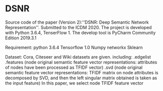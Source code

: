 # DSNR
Source code of the paper (Version 2):''DSNR: Deep Semantic Network Representation''. Submitted to the ICDM 2020. The project is developed with Python 3.6.4, TenserFlow 1. The develop tool is PyCharm Community Edition 2019.3.1
 
 Requirement:
 python 3.6.4
 Tensorflow 1.0
 Numpy
 networkx
 Sklearn

Dataset:
Cora, Citeseer and Wiki datasets are given.
including:
.edgelist
.features (node original semantic feature vector representations: attributes of nodes have been processed as TFIDF vector)
.svd (node original semantic feature vector representations: TFIDF matrix on node attributes is decomposed by SVD, and then the left singular matrix obtained is taken as the input feature)
In this paper, we select node TFIDF feature vector
